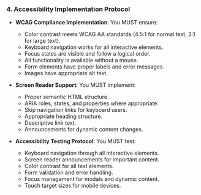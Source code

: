 ### 4. Accessibility Implementation Protocol
- **WCAG Compliance Implementation**: You MUST ensure:
  - Color contrast meets WCAG AA standards (4.5:1 for normal text, 3:1 for large text).
  - Keyboard navigation works for all interactive elements.
  - Focus states are visible and follow a logical order.
  - All functionality is available without a mouse.
  - Form elements have proper labels and error messages.
  - Images have appropriate alt text.

- **Screen Reader Support**: You MUST implement:
  - Proper semantic HTML structure.
  - ARIA roles, states, and properties where appropriate.
  - Skip navigation links for keyboard users.
  - Appropriate heading structure.
  - Descriptive link text.
  - Announcements for dynamic content changes.

- **Accessibility Testing Protocol**: You MUST test:
  - Keyboard navigation through all interactive elements.
  - Screen reader announcements for important content.
  - Color contrast for all text elements.
  - Form validation and error handling.
  - Focus management for modals and dynamic content.
  - Touch target sizes for mobile devices.